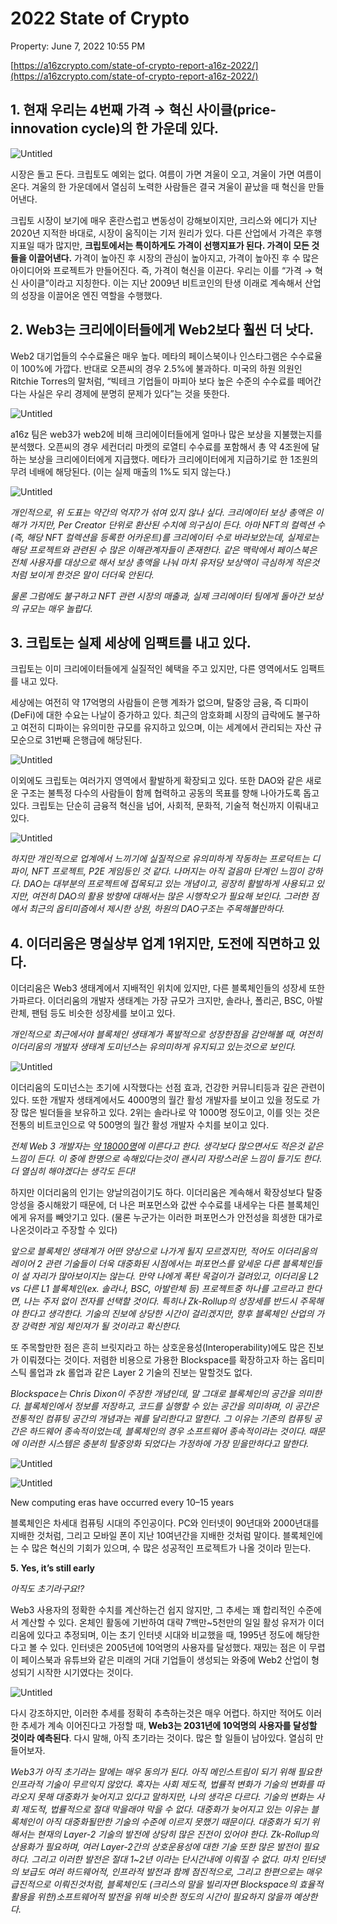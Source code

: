 # 2022 State of Crypto

Property: June 7, 2022 10:55 PM

[https://a16zcrypto.com/state-of-crypto-report-a16z-2022/](https://a16zcrypto.com/state-of-crypto-report-a16z-2022/)

## 1. 현재 우리는 4번째 가격 → 혁신 사이클(price-innovation cycle)의 한 가운데 있다.

![Untitled](2022%20State%20of%20Crypto%2096e204a940c34234a16947c80b3015d1/Untitled.png)

시장은 돌고 돈다. 크립토도 예외는 없다. 여름이 가면 겨울이 오고, 겨울이 가면 여름이 온다. 겨울의 한 가운데에서 열심히 노력한 사람들은 결국 겨울이 끝났을 때 혁신을 만들어낸다. 

크립토 시장이 보기에 매우 혼란스럽고 변동성이 강해보이지만, 크리스와 에디가 지난 2020년 지적한 바대로, 시장이 움직이는 기저 원리가 있다. 다른 산업에서 가격은 후행지표일 때가 많지만, **크립토에서는 특이하게도 가격이 선행지표가 된다. 가격이 모든 것들을 이끌어낸다.** 가격이 높아진 후 시장의 관심이 높아지고, 가격이 높아진 후 수 많은 아이디어와 프로젝트가 만들어진다. 즉, 가격이 혁신을 이끈다. 우리는 이를 “가격 → 혁신 사이클”이라고 지칭한다. 이는 지난 2009년 비트코인의 탄생 이래로 계속해서 산업의 성장을 이끌어온 엔진 역할을 수행했다.

## 2. Web3는 크리에이터들에게 Web2보다 훨씬 더 낫다.

Web2 대기업들의 수수료율은 매우 높다. 메타의 페이스북이나 인스타그램은 수수료율이 100%에 가깝다. 반대로 오픈씨의 경우 2.5%에 불과하다. 미국의 하원 의원인 Ritchie Torres의 말처럼, “빅테크 기업들이 마피아 보다 높은 수준의 수수료를 떼어간다는 사실은 우리 경제에 분명히 문제가 있다”는 것을 뜻한다.

![Untitled](2022%20State%20of%20Crypto%2096e204a940c34234a16947c80b3015d1/Untitled%201.png)

a16z 팀은 web3가 web2에 비해 크리에이터들에게 얼마나 많은 보상을 지불했는지를 분석했다. 오픈씨의 경우 세컨더리 마켓의 로열티 수수료를 포함해서 총 약 4조원에 달하는 보상을 크리에이터에게 지급했다. 메타가 크리에이터에게 지급하기로 한 1조원의 무려 네배에 해당된다. (이는 실제 매출의 1%도 되지 않는다.)

![Untitled](2022%20State%20of%20Crypto%2096e204a940c34234a16947c80b3015d1/Untitled%202.png)

*개인적으로, 위 도표는 약간의 억지?가 섞여 있지 않나 싶다. 크리에이터 보상 총액은 이해가 가지만, Per Creator 단위로 환산된 수치에 의구심이 든다. 아마 NFT의 컬렉션 수(즉, 해당 NFT 컬렉션을 등록한 어카운트)를 크리에이터 수로 바라보았는데, 실제로는 해당 프로젝트와 관련된 수 많은 이해관계자들이 존재한다. 같은 맥락에서 페이스북은 전체 사용자를 대상으로 해서 보상 총액을 나눠 마치 유저당 보상액이 극심하게 적은것처럼 보이게 한것은 말이 더더욱 안된다.* 

*물론 그럼에도 불구하고 NFT 관련 시장의 매출과, 실제 크리에이터 팀에게 돌아간 보상의 규모는 매우 놀랍다.*

## 3. 크립토는 실제 세상에 임팩트를 내고 있다.

크립토는 이미 크리에이터들에게 실질적인 혜택을 주고 있지만, 다른 영역에서도 임팩트를 내고 있다.

세상에는 여전히 약 17억명의 사람들이 은행 계좌가 없으며, 탈중앙 금융, 즉 디파이(DeFi)에 대한 수요는 나날이 증가하고 있다. 최근의 암호화폐 시장의 급락에도 불구하고 여전히 디파이는 유의미한 규모를 유지하고 있으며, 이는 세계에서 관리되는 자산 규모순으로 31번째 은행급에 해당된다.

![Untitled](2022%20State%20of%20Crypto%2096e204a940c34234a16947c80b3015d1/Untitled%203.png)

이외에도 크립토는 여러가지 영역에서 활발하게 확장되고 있다. 또한 DAO와 같은 새로운 구조는 불특정 다수의 사람들이 함께 협력하고 공동의 목표를 향해 나아가도록 돕고 있다. 크립토는 단순히 금융적 혁신을 넘어, 사회적, 문화적, 기술적 혁신까지 이뤄내고 있다.

![Untitled](2022%20State%20of%20Crypto%2096e204a940c34234a16947c80b3015d1/Untitled%204.png)

*하지만 개인적으로 업계에서 느끼기에 실질적으로 유의미하게 작동하는 프로덕트는 디파이, NFT 프로젝트, P2E 게임등인 것 같다. 나머지는 아직 걸음마 단계인 느낌이 강하다. DAO는 대부분의 프로젝트에 접목되고 있는 개념이고, 굉장히 활발하게 사용되고 있지만, 여전히 DAO의 활용 방향에 대해서는 많은 시행착오가 필요해 보인다. 그러한 점에서 최근의 옵티미즘에서 제시한 상원, 하원의 DAO구조는 주목해볼만하다.*

## 4. 이더리움은 명실상부 업계 1위지만, 도전에 직면하고 있다.

이더리움은 Web3 생태계에서 지배적인 위치에 있지만, 다른 블록체인들의 성장세 또한 가파르다. 이더리움의 개발자 생태계는 가장 규모가 크지만, 솔라나, 폴리곤, BSC, 아발란체, 팬텀 등도 비슷한 성장세를 보이고 있다.

*개인적으로 최근에서야 블록체인 생태계가 폭발적으로 성장한점을 감안해볼 때, 여전히 이더리움의 개발자 생태계 도미넌스는 유의미하게 유지되고 있는것으로 보인다.*

![Untitled](2022%20State%20of%20Crypto%2096e204a940c34234a16947c80b3015d1/Untitled%205.png)

이더리움의 도미넌스는 초기에 시작했다는 선점 효과, 건강한 커뮤니티등과 깊은 관련이 있다. 또한 개발자 생태계에서도 4000명의 월간 활성 개발자를 보이고 있을 정도로 가장 많은 빌더들을 보유하고 있다. 2위는 솔라나로 약 1000명 정도이고, 이를 잇는 것은 전통의 비트코인으로 약 500명의 월간 활성 개발자 수치를 보이고 있다.

*전체 Web 3 개발자는 [약 18000명](https://medium.com/electric-capital/electric-capital-developer-report-2021-f37874efea6d)에 이른다고 한다. 생각보다 많으면서도 적은것 같은 느낌이 든다. 이 중에 한명으로 속해있다는것이 괜시리 자랑스러운 느낌이 들기도 한다. 더 열심히 해야겠다는 생각도 든다!*

하지만 이더리움의 인기는 양날의검이기도 하다. 이더리움은 계속해서 확장성보다 탈중앙성을 중시해왔기 때문에, 더 나은 퍼포먼스와 값싼 수수료를 내세우는 다른 블록체인에게 유저를 빼앗기고 있다. (물론 누군가는 이러한 퍼포먼스가 안전성을 희생한 대가로 나온것이라고 주장할 수 있다)

*앞으로 블록체인 생태계가 어떤 양상으로 나가게 될지 모르겠지만, 적어도 이더리움의 레이어 2 관련 기술들이 더욱 대중화된 시점에서는 퍼포먼스를 앞세운 다른 블록체인들이 설 자리가 많아보이지는 않는다. 만약 나에게 폭탄 목걸이가 걸려있고, 이더리움 L2 vs 다른 L1 블록체인(ex. 솔라나, BSC, 아발란체 등) 프로젝트중 하나를 고르라고 한다면, 나는 주저 없이 전자를 선택할 것이다. 특히나 Zk-Rollup의 성장세를 반드시 주목해야 한다고 생각한다. 기술의 진보에 상당한 시간이 걸리겠지만, 향후 블록체인 산업의 가장 강력한 게임 체인져가 될 것이라고 확신한다.* 

또 주목할만한 점은 흔히 브릿지라고 하는 상호운용성(Interoperability)에도 많은 진보가 이뤄졌다는 것이다. 저렴한 비용으로 가용한 Blockspace를 확장하고자 하는 옵티미스틱 롤업과 zk 롤업과 같은 Layer 2 기술의 진보는 말할것도 없다. 

*Blockspace는 Chris Dixon이 주장한 개념인데, 말 그대로 블록체인의 공간을 의미한다. 블록체인에서 정보를 저장하고, 코드를 실행할 수 있는 공간을 의미하며, 이 공간은 전통적인 컴퓨팅 공간의 개념과는 궤를 달리한다고 말한다.  그 이유는 기존의 컴퓨팅 공간은 하드웨어 종속적이었는데, 블록체인의 경우 소프트웨어 종속적이라는 것이다. 때문에 이러한 시스템은 충분히 탈중앙화 되었다는 가정하에 가장 믿을만하다고 말한다.* 

![Untitled](2022%20State%20of%20Crypto%2096e204a940c34234a16947c80b3015d1/Untitled%206.png)

![Untitled](2022%20State%20of%20Crypto%2096e204a940c34234a16947c80b3015d1/Untitled%207.png)

New computing eras have occurred every 10–15 years

블록체인은 차세대 컴퓨팅 시대의 주인공이다. PC와 인터넷이 90년대와 2000년대를 지배한 것처럼, 그리고 모바일 폰이 지난 10여년간을 지배한 것처럼 말이다. 블록체인에는 수 많은 혁신의 기회가 있으며, 수 많은 성공적인 프로젝트가 나올 것이라 믿는다.

****5. Yes, it’s still early****

*아직도 초기라구요!?*

Web3 사용자의 정확한 수치를 계산하는건 쉽지 않지만, 그 추세는 꽤 합리적인 수준에서 계산할 수 있다. 온체인 활동에 기반하여 대략 7백만~5천만의 일일 활성 유저가 이더리움에 있다고 추정되며, 이는 초기 인터넷 시대와 비교했을 때, 1995년 정도에 해당한다고 볼 수 있다. 인터넷은 2005년에 10억명의 사용자를 달성했다. 재밌는 점은 이 무렵이 페이스북과 유튜브와 같은 미래의 거대 기업들이 생성되는 와중에 Web2 산업이 형성되기 시작한 시기였다는 것이다. 

![Untitled](2022%20State%20of%20Crypto%2096e204a940c34234a16947c80b3015d1/Untitled%208.png)

다시 강조하지만, 이러한 추세를 정확히 추측하는것은 매우 어렵다. 하지만 적어도 이러한 추세가 계속 이어진다고 가정할 때, **Web3는 2031년에 10억명의 사용자를 달성할 것이라 예측된다**. 다시 말해, 아직 초기라는 것이다. 많은 할 일들이 남아있다. 열심히 만들어보자.

*Web3가 아직 초기라는 말에는 매우 동의가 된다. 아직 메인스트림이 되기 위해 필요한 인프라적 기술이 무르익지 않았다. 혹자는 사회 제도적, 법률적 변화가 기술의 변화를 따라오지 못해 대중화가 늦어지고 있다고 말하지만, 나의 생각은 다르다. 기술의 변화는 사회 제도적, 법률적으로 절대 막을래야 막을 수 없다. 대중화가 늦어지고 있는 이유는 블록체인이 아직 대중화될만한 기술의 수준에 이르지 못했기 때문이다. 대중화가 되기 위해서는 현재의 Layer-2 기술의 발전에 상당히 많은 진전이 있어야 한다. Zk-Rollup의 상용화가 필요하며, 여러 Layer-2간의 상호운용성에 대한 기술 또한 많은 발전이 필요하다. 그리고 이러한 발전은 절대 1~2년 이라는 단시간내에 이뤄질 수 없다. 마치 인터넷의 보급도 여러 하드웨어적, 인프라적 발전과 함께 점진적으로, 그리고 한편으로는 매우 급진적으로 이뤄진것처럼, 블록체인도 (크리스의 말을 빌리자면 Blockspace의 효율적 활용을 위한)소프트웨어적 발전을 위해 비슷한 정도의 시간이 필요하지 않을까 예상한다.*
